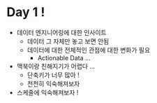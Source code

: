 # Day 1 !
- 데이터 엔지니어링에 대한 인사이트 
    - 데이터 그 자체만 놓고 보면 안됨
    - 데이터에 대한 전체적인 관점에 대한 변화가 필요
        - Actionable Data ...
- 맥북이랑 친해지기가 어렵다 ... 
    - 단축키가 너무 많아 !
    - 천천히 익숙해져보자
- 스케줄에 익숙해져보자 !
